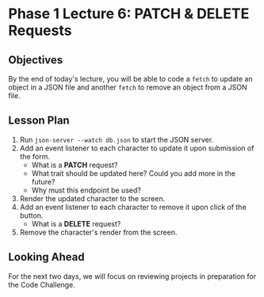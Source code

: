 # Phase 1 Lecture 6: PATCH & DELETE Requests

## Objectives

By the end of today's lecture, you will be able to code a `fetch` to update an object in a JSON file and another `fetch` to remove an object from a JSON file.

## Lesson Plan

1. Run `json-server --watch db.json` to start the JSON server.
2. Add an event listener to each character to update it upon submission of the form.
    - What is a **PATCH** request?
    - What trait should be updated here? Could you add more in the future?
    - Why must this endpoint be used?
3. Render the updated character to the screen.
4. Add an event listener to each character to remove it upon click of the button.
    - What is a **DELETE** request?
5. Remove the character's render from the screen.

## Looking Ahead

For the next two days, we will focus on reviewing projects in preparation for the Code Challenge.